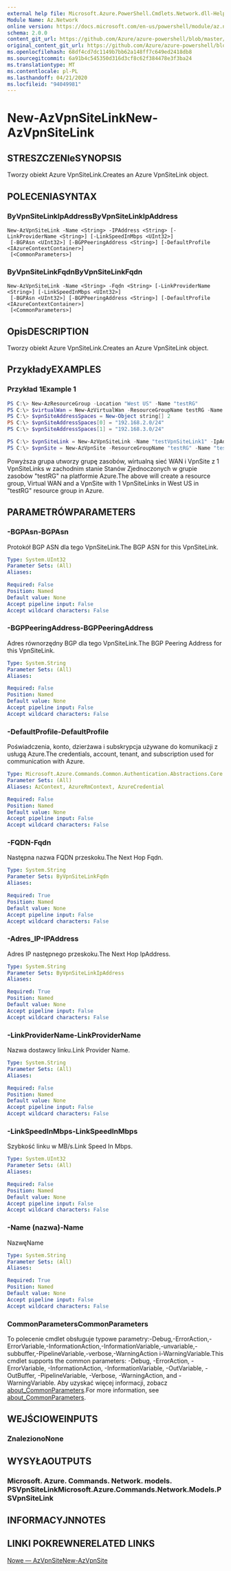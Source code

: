 ```yaml
---
external help file: Microsoft.Azure.PowerShell.Cmdlets.Network.dll-Help.xml
Module Name: Az.Network
online version: https://docs.microsoft.com/en-us/powershell/module/az.network/new-azvpnsitelink
schema: 2.0.0
content_git_url: https://github.com/Azure/azure-powershell/blob/master/src/Network/Network/help/New-AzVpnSiteLink.md
original_content_git_url: https://github.com/Azure/azure-powershell/blob/master/src/Network/Network/help/New-AzVpnSiteLink.md
ms.openlocfilehash: 68df4cd7dc1149b7bb62a148ff7c649ed2418db8
ms.sourcegitcommit: 6a91b4c545350d316d3cf8c62f384478e3f3ba24
ms.translationtype: MT
ms.contentlocale: pl-PL
ms.lasthandoff: 04/21/2020
ms.locfileid: "94049981"
---
```

# <span data-ttu-id="c0416-101">New-AzVpnSiteLink</span><span class="sxs-lookup"><span data-stu-id="c0416-101">New-AzVpnSiteLink</span></span>

## <span data-ttu-id="c0416-102">STRESZCZENIe</span><span class="sxs-lookup"><span data-stu-id="c0416-102">SYNOPSIS</span></span>
<span data-ttu-id="c0416-103">Tworzy obiekt Azure VpnSiteLink.</span><span class="sxs-lookup"><span data-stu-id="c0416-103">Creates an Azure VpnSiteLink object.</span></span>

## <span data-ttu-id="c0416-104">POLECENIA</span><span class="sxs-lookup"><span data-stu-id="c0416-104">SYNTAX</span></span>

### <span data-ttu-id="c0416-105">ByVpnSiteLinkIpAddress</span><span class="sxs-lookup"><span data-stu-id="c0416-105">ByVpnSiteLinkIpAddress</span></span>
```
New-AzVpnSiteLink -Name <String> -IPAddress <String> [-LinkProviderName <String>] [-LinkSpeedInMbps <UInt32>]
 [-BGPAsn <UInt32>] [-BGPPeeringAddress <String>] [-DefaultProfile <IAzureContextContainer>]
 [<CommonParameters>]
```

### <span data-ttu-id="c0416-106">ByVpnSiteLinkFqdn</span><span class="sxs-lookup"><span data-stu-id="c0416-106">ByVpnSiteLinkFqdn</span></span>
```
New-AzVpnSiteLink -Name <String> -Fqdn <String> [-LinkProviderName <String>] [-LinkSpeedInMbps <UInt32>]
 [-BGPAsn <UInt32>] [-BGPPeeringAddress <String>] [-DefaultProfile <IAzureContextContainer>]
 [<CommonParameters>]
```

## <span data-ttu-id="c0416-107">Opis</span><span class="sxs-lookup"><span data-stu-id="c0416-107">DESCRIPTION</span></span>
<span data-ttu-id="c0416-108">Tworzy obiekt Azure VpnSiteLink.</span><span class="sxs-lookup"><span data-stu-id="c0416-108">Creates an Azure VpnSiteLink object.</span></span>

## <span data-ttu-id="c0416-109">Przykłady</span><span class="sxs-lookup"><span data-stu-id="c0416-109">EXAMPLES</span></span>

### <span data-ttu-id="c0416-110">Przykład 1</span><span class="sxs-lookup"><span data-stu-id="c0416-110">Example 1</span></span>
```powershell
PS C:\> New-AzResourceGroup -Location "West US" -Name "testRG"
PS C:\> $virtualWan = New-AzVirtualWan -ResourceGroupName testRG -Name myVirtualWAN -Location "West US"
PS C:\> $vpnSiteAddressSpaces = New-Object string[] 2
PS C:\> $vpnSiteAddressSpaces[0] = "192.168.2.0/24"
PS C:\> $vpnSiteAddressSpaces[1] = "192.168.3.0/24"

PS C:\> $vpnSiteLink = New-AzVpnSiteLink -Name "testVpnSiteLink1" -IpAddress "15.25.35.45" -LinkProviderName "SomeTelecomProvider" -LinkSpeedInMbps "10"
PS C:\> $vpnSite = New-AzVpnSite -ResourceGroupName "testRG" -Name "testVpnSite" -Location "West US" -VirtualWan $virtualWan -AddressSpace $vpnSiteAddressSpaces -DeviceModel "SomeDevice" -DeviceVendor "SomeDeviceVendor" -VpnSiteLink @($vpnSiteLink)
```

<span data-ttu-id="c0416-111">Powyższa grupa utworzy grupę zasobów, wirtualną sieć WAN i VpnSite z 1 VpnSiteLinks w zachodnim stanie Stanów Zjednoczonych w grupie zasobów "testRG" na platformie Azure.</span><span class="sxs-lookup"><span data-stu-id="c0416-111">The above will create a resource group, Virtual WAN and a VpnSite with 1 VpnSiteLinks in West US in "testRG" resource group in Azure.</span></span>

## <span data-ttu-id="c0416-112">PARAMETRÓW</span><span class="sxs-lookup"><span data-stu-id="c0416-112">PARAMETERS</span></span>

### <span data-ttu-id="c0416-113">-BGPAsn</span><span class="sxs-lookup"><span data-stu-id="c0416-113">-BGPAsn</span></span>
<span data-ttu-id="c0416-114">Protokół BGP ASN dla tego VpnSiteLink.</span><span class="sxs-lookup"><span data-stu-id="c0416-114">The BGP ASN for this VpnSiteLink.</span></span>

```yaml
Type: System.UInt32
Parameter Sets: (All)
Aliases:

Required: False
Position: Named
Default value: None
Accept pipeline input: False
Accept wildcard characters: False
```

### <span data-ttu-id="c0416-115">-BGPPeeringAddress</span><span class="sxs-lookup"><span data-stu-id="c0416-115">-BGPPeeringAddress</span></span>
<span data-ttu-id="c0416-116">Adres równorzędny BGP dla tego VpnSiteLink.</span><span class="sxs-lookup"><span data-stu-id="c0416-116">The BGP Peering Address for this VpnSiteLink.</span></span>

```yaml
Type: System.String
Parameter Sets: (All)
Aliases:

Required: False
Position: Named
Default value: None
Accept pipeline input: False
Accept wildcard characters: False
```

### <span data-ttu-id="c0416-117">-DefaultProfile</span><span class="sxs-lookup"><span data-stu-id="c0416-117">-DefaultProfile</span></span>
<span data-ttu-id="c0416-118">Poświadczenia, konto, dzierżawa i subskrypcja używane do komunikacji z usługą Azure.</span><span class="sxs-lookup"><span data-stu-id="c0416-118">The credentials, account, tenant, and subscription used for communication with Azure.</span></span>

```yaml
Type: Microsoft.Azure.Commands.Common.Authentication.Abstractions.Core.IAzureContextContainer
Parameter Sets: (All)
Aliases: AzContext, AzureRmContext, AzureCredential

Required: False
Position: Named
Default value: None
Accept pipeline input: False
Accept wildcard characters: False
```

### <span data-ttu-id="c0416-119">-FQDN</span><span class="sxs-lookup"><span data-stu-id="c0416-119">-Fqdn</span></span>
<span data-ttu-id="c0416-120">Następna nazwa FQDN przeskoku.</span><span class="sxs-lookup"><span data-stu-id="c0416-120">The Next Hop Fqdn.</span></span>

```yaml
Type: System.String
Parameter Sets: ByVpnSiteLinkFqdn
Aliases:

Required: True
Position: Named
Default value: None
Accept pipeline input: False
Accept wildcard characters: False
```

### <span data-ttu-id="c0416-121">-Adres_IP</span><span class="sxs-lookup"><span data-stu-id="c0416-121">-IPAddress</span></span>
<span data-ttu-id="c0416-122">Adres IP następnego przeskoku.</span><span class="sxs-lookup"><span data-stu-id="c0416-122">The Next Hop IpAddress.</span></span>

```yaml
Type: System.String
Parameter Sets: ByVpnSiteLinkIpAddress
Aliases:

Required: True
Position: Named
Default value: None
Accept pipeline input: False
Accept wildcard characters: False
```

### <span data-ttu-id="c0416-123">-LinkProviderName</span><span class="sxs-lookup"><span data-stu-id="c0416-123">-LinkProviderName</span></span>
<span data-ttu-id="c0416-124">Nazwa dostawcy linku.</span><span class="sxs-lookup"><span data-stu-id="c0416-124">Link Provider Name.</span></span>

```yaml
Type: System.String
Parameter Sets: (All)
Aliases:

Required: False
Position: Named
Default value: None
Accept pipeline input: False
Accept wildcard characters: False
```

### <span data-ttu-id="c0416-125">-LinkSpeedInMbps</span><span class="sxs-lookup"><span data-stu-id="c0416-125">-LinkSpeedInMbps</span></span>
<span data-ttu-id="c0416-126">Szybkość linku w MB/s.</span><span class="sxs-lookup"><span data-stu-id="c0416-126">Link Speed In Mbps.</span></span>

```yaml
Type: System.UInt32
Parameter Sets: (All)
Aliases:

Required: False
Position: Named
Default value: None
Accept pipeline input: False
Accept wildcard characters: False
```

### <span data-ttu-id="c0416-127">-Name (nazwa)</span><span class="sxs-lookup"><span data-stu-id="c0416-127">-Name</span></span>
<span data-ttu-id="c0416-128">Nazwę</span><span class="sxs-lookup"><span data-stu-id="c0416-128">Name</span></span>

```yaml
Type: System.String
Parameter Sets: (All)
Aliases:

Required: True
Position: Named
Default value: None
Accept pipeline input: False
Accept wildcard characters: False
```

### <span data-ttu-id="c0416-129">CommonParameters</span><span class="sxs-lookup"><span data-stu-id="c0416-129">CommonParameters</span></span>
<span data-ttu-id="c0416-130">To polecenie cmdlet obsługuje typowe parametry:-Debug,-ErrorAction,-ErrorVariable,-InformationAction,-InformationVariable,-unvariable,-subbuffer,-PipelineVariable,-verbose,-WarningAction i-WarningVariable.</span><span class="sxs-lookup"><span data-stu-id="c0416-130">This cmdlet supports the common parameters: -Debug, -ErrorAction, -ErrorVariable, -InformationAction, -InformationVariable, -OutVariable, -OutBuffer, -PipelineVariable, -Verbose, -WarningAction, and -WarningVariable.</span></span> <span data-ttu-id="c0416-131">Aby uzyskać więcej informacji, zobacz [about_CommonParameters](http://go.microsoft.com/fwlink/?LinkID=113216).</span><span class="sxs-lookup"><span data-stu-id="c0416-131">For more information, see [about_CommonParameters](http://go.microsoft.com/fwlink/?LinkID=113216).</span></span>

## <span data-ttu-id="c0416-132">WEJŚCIOWE</span><span class="sxs-lookup"><span data-stu-id="c0416-132">INPUTS</span></span>

### <span data-ttu-id="c0416-133">Znaleziono</span><span class="sxs-lookup"><span data-stu-id="c0416-133">None</span></span>

## <span data-ttu-id="c0416-134">WYSYŁA</span><span class="sxs-lookup"><span data-stu-id="c0416-134">OUTPUTS</span></span>

### <span data-ttu-id="c0416-135">Microsoft. Azure. Commands. Network. models. PSVpnSiteLink</span><span class="sxs-lookup"><span data-stu-id="c0416-135">Microsoft.Azure.Commands.Network.Models.PSVpnSiteLink</span></span>

## <span data-ttu-id="c0416-136">INFORMACYJN</span><span class="sxs-lookup"><span data-stu-id="c0416-136">NOTES</span></span>

## <span data-ttu-id="c0416-137">LINKI POKREWNE</span><span class="sxs-lookup"><span data-stu-id="c0416-137">RELATED LINKS</span></span>

[<span data-ttu-id="c0416-138">Nowe — AzVpnSite</span><span class="sxs-lookup"><span data-stu-id="c0416-138">New-AzVpnSite</span></span>](./New-AzVpnSite.md)